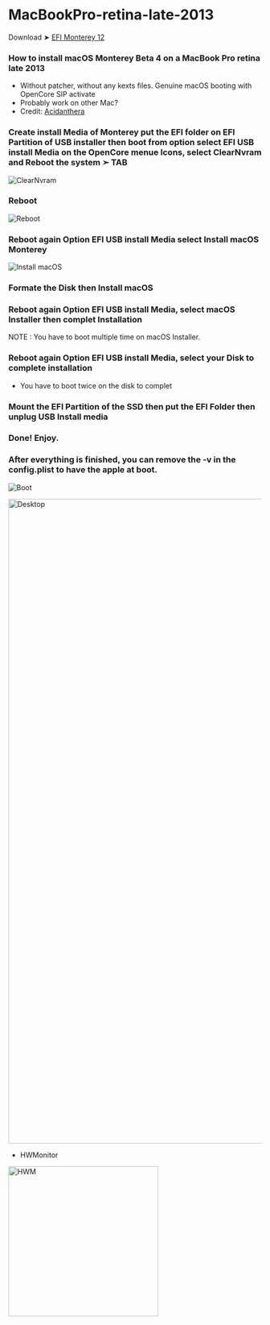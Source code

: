 # MacBookPro-retina-late-2013

Download ➤ [EFI Monterey 12](https://github.com/chris1111/MacBookPro-retina-late-2013/raw/main/EFI%20Monterey%2012.zip)

### How to install macOS Monterey Beta 4 on a MacBook Pro retina late 2013
- Without patcher, without any kexts files. Genuine macOS booting with OpenCore SIP activate
- Probably work on other Mac?
- Credit: [Acidanthera](https://github.com/acidanthera/OpenCorePkg)

### Create install Media of Monterey put the EFI folder on EFI Partition of USB installer then boot from option select EFI USB install Media on the OpenCore menue Icons, select ClearNvram and Reboot the system ➣ TAB
![ClearNvram](https://user-images.githubusercontent.com/6248794/128945677-4bf77808-147e-44c5-9a5f-d194b5ccf2a3.png)
### Reboot
![Reboot](https://user-images.githubusercontent.com/6248794/128945981-ebba5c99-3bc2-4855-8f2b-8867083c0e08.png)

### Reboot again Option EFI USB install Media select Install macOS Monterey
![Install macOS](https://user-images.githubusercontent.com/6248794/128945681-11c6034d-6d40-4349-a47a-9133cf8b7bf8.png)


### Formate the Disk then Install macOS

### Reboot again Option EFI USB install Media, select macOS Installer then complet Installation
NOTE : You have to boot multiple time on macOS Installer.


### Reboot again Option EFI USB install Media, select your Disk to complete installation
- You have to boot twice on the disk to complet
### Mount the EFI Partition of the SSD then put the EFI Folder then unplug USB Install media

### Done! Enjoy.
### After everything is finished, you can remove the -v in the config.plist to have the apple at boot.

![Boot](https://user-images.githubusercontent.com/6248794/128947501-f810607b-d9bc-48f2-98fa-093f4474ff34.png)

<img width="1280" alt="Desktop" src="https://user-images.githubusercontent.com/6248794/128947515-28b2dd99-45b7-4074-99df-83a1b554abcf.png">

- HWMonitor
<img width="298" alt="HWM" src="https://user-images.githubusercontent.com/6248794/128948734-2c35fcd0-ca37-4526-92fd-d2bb8ab1c333.png">


